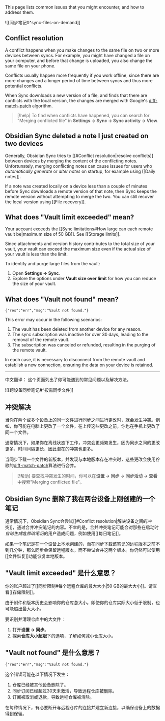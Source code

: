 This page lists common issues that you might encounter, and how to address them.

![[同步笔记#^sync-files-on-demand]]

## Conflict resolution

A conflict happens when you make changes to the same file on two or more devices between syncs. For example, you might have changed a file on your computer, and before that change is uploaded, you also change the same file on your phone.

Conflicts usually happen more frequently if you work offline, since there are more changes and a longer period of time between syncs and thus more potential conflicts.

When Sync downloads a new version of a file, and finds that there are conflicts with the local version, the changes are merged with Google's [diff-match-patch](https://github.com/google/diff-match-patch) algorithm.

> [!help] To find when conflicts have happened, you can search for "Merging conflicted file" in **Settings → Sync → Sync activity → View**.

## Obsidian Sync deleted a note I just created on two devices

Generally, Obsidian Sync tries to [[#Conflict resolution|resolve conflicts]] between devices by merging the content of the conflicting notes. Unfortunately, merging conflicting notes can cause issues for users who *automatically generate* or *alter notes* on startup, for example using [[Daily notes]].

If a note was created locally on a device less than a couple of minutes before Sync downloads a remote version of that note, then Sync keeps the remote version without attempting to merge the two. You can still recover the local version using [[File recovery]].

## What does "Vault limit exceeded" mean?

Your account exceeds the [[Sync limitations#How large can each remote vault be|maximum size of 50 GB]]. See [[Storage limits]].

Since attachments and version history contributes to the total size of your vault, your vault can exceed the maximum size even if the actual size of your vault is less than the limit.

To identify and purge large files from the vault:

1. Open **Settings → Sync**.
2. Explore the options under **Vault size over limit** for how you can reduce the size of your vault.

## What does "Vault not found" mean?

`{"res":"err","msg":"Vault not found."}`

This error may occur in the following scenarios:

1. The vault has been deleted from another device for any reason.
2. The sync subscription was inactive for over 30 days, leading to the removal of the remote vault.
3. The subscription was canceled or refunded, resulting in the purging of the remote vault.

In each case, it is necessary to disconnect from the remote vault and establish a new connection, ensuring the data on your device is retained.

---

中文翻译：
这个页面列出了你可能遇到的常见问题以及解决方法。

![[跨设备同步笔记#^按需同步文件]]

## 冲突解决

当你在两个或多个设备上的同一文件进行同步之间进行更改时，就会发生冲突。例如，你可能在电脑上更改了一个文件，在上传这些更改之前，你也在手机上更改了同一个文件。

通常情况下，如果你在离线状态下工作，冲突会更频繁发生，因为同步之间的更改更多，时间间隔更长，因此潜在的冲突也更多。

当同步下载一个文件的新版本，并发现与本地版本存在冲突时，这些更改会使用谷歌的[diff-match-patch](https://github.com/google/diff-match-patch)算法进行合并。

> [!帮助] 要查找冲突发生的时间，你可以在**设置 → 同步 → 同步活动 → 查看**中搜索"Merging conflicted file"。

## Obsidian Sync 删除了我在两台设备上刚创建的一个笔记

通常情况下，Obsidian Sync会尝试[[#Conflict resolution|解决设备之间的冲突]]，通过合并冲突笔记的内容。不幸的是，合并冲突笔记可能会对那些在启动时*自动生成*或*修改笔记*的用户造成问题，例如使用[[每日笔记]]。

如果一个笔记是在一个设备上本地创建的，而在同步下载该笔记的远程版本之前不到几分钟，那么同步会保留远程版本，而不尝试合并这两个版本。你仍然可以使用[[文件恢复]]功能恢复本地版本。

## "Vault limit exceeded" 是什么意思？

你的账户超过了[[同步限制#每个远程仓库的最大大小|50 GB的最大大小]]。请查看[[存储限制]]。

由于附件和版本历史会影响你的仓库总大小，即使你的仓库实际大小低于限制，也可能超出最大大小。

要识别并清理仓库中的大文件：

1. 打开**设置 → 同步**。
2. 探索**仓库大小超限**下的选项，了解如何减小仓库大小。

## "Vault not found" 是什么意思？

`{"res":"err","msg":"Vault not found."}`

这个错误可能在以下情况下发生：

1. 仓库已经被其他设备删除了。
2. 同步订阅已经超过30天未激活，导致远程仓库被删除。
3. 订阅被取消或退款，导致远程仓库被清除。

在每种情况下，有必要断开与远程仓库的连接并建立新连接，以确保设备上的数据得到保留。
